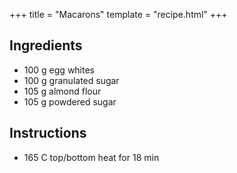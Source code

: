 +++
title = "Macarons"
template = "recipe.html"
+++

## Ingredients

- 100 g egg whites
- 100 g granulated sugar
- 105 g almond flour
- 105 g powdered sugar


## Instructions

- 165 C top/bottom heat for 18 min

